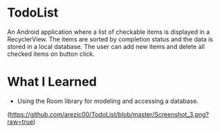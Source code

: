 # TodoList
An Android application where a list of checkable items is displayed in a RecyclerView. The items are sorted by completion status and the data is stored in a local database. The user can add new items and delete all checked items on button click.

# What I Learned
* Using the Room library for modeling and accessing a database.

(https://github.com/arezic00/TodoList/blob/master/Screenshot_3.png?raw=true)
